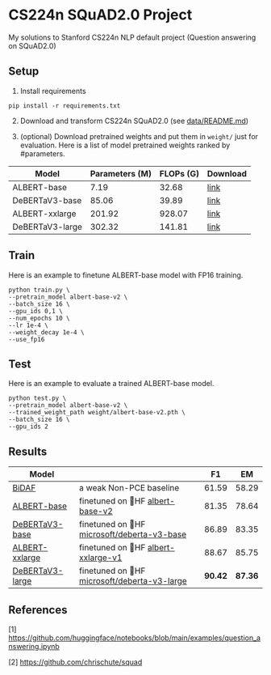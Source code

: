 # CS224n SQuAD2.0 Project
My solutions to Stanford CS224n NLP default project (Question answering on SQuAD2.0)

## Setup
1. Install requirements
```shell
pip install -r requirements.txt
```
2. Download and transform CS224n SQuAD2.0 (see [data/README.md](https://github.com/zhliuworks/cs224n-squad/tree/master/data))

3. (optional) Download pretrained weights and put them in `weight/` just for evaluation. Here is a list of model pretrained weights ranked by #parameters.

| Model           | Parameters (M) | FLOPs (G) | Download                                  |
| --------------- | -------------- | --------- | ----------------------------------------- |
| ALBERT-base     | 7.19           | 32.68     | [link](https://jbox.sjtu.edu.cn/l/b1x4Ww) |
| DeBERTaV3-base  | 85.06          | 39.89     | [link](https://jbox.sjtu.edu.cn/l/4HrIIM) |
| ALBERT-xxlarge  | 201.92         | 928.07    | [link](https://jbox.sjtu.edu.cn/l/M1A9Ro) |
| DeBERTaV3-large | 302.32         | 141.81    | [link](https://jbox.sjtu.edu.cn/l/l1xKkd) |

## Train
Here is an example to finetune ALBERT-base model with FP16 training.
```shell
python train.py \
--pretrain_model albert-base-v2 \
--batch_size 16 \
--gpu_ids 0,1 \
--num_epochs 10 \
--lr 1e-4 \
--weight_decay 1e-4 \
--use_fp16
```

## Test
Here is an example to evaluate a trained ALBERT-base model.
```shell
python test.py \
--pretrain_model albert-base-v2 \
--trained_weight_path weight/albert-base-v2.pth \
--batch_size 16 \
--gpu_ids 2
```

## Results
| Model                                               |                                                              | F1        | EM        |
| --------------------------------------------------- | ------------------------------------------------------------ | --------- | --------- |
| [BiDAF](https://arxiv.org/abs/1611.01603)           | a weak Non-PCE baseline                                      | 61.59     | 58.29     |
| [ALBERT-base](https://arxiv.org/abs/1909.11942)     | finetuned on 🤗HF [albert-base-v2](https://huggingface.co/albert-base-v2) | 81.35     | 78.64     |
| [DeBERTaV3-base](https://arxiv.org/abs/2111.09543)  | finetuned on 🤗HF [microsoft/deberta-v3-base](https://huggingface.co/microsoft/deberta-v3-base) | 86.89     | 83.35     |
| [ALBERT-xxlarge](https://arxiv.org/abs/1909.11942)  | finetuned on 🤗HF [albert-xxlarge-v1](https://huggingface.co/albert-xxlarge-v1) | 88.67     | 85.75     |
| [DeBERTaV3-large](https://arxiv.org/abs/2111.09543) | finetuned on 🤗HF [microsoft/deberta-v3-large](https://huggingface.co/microsoft/deberta-v3-large) | **90.42** | **87.36** |

## References
[1] https://github.com/huggingface/notebooks/blob/main/examples/question_answering.ipynb

[2] https://github.com/chrischute/squad
